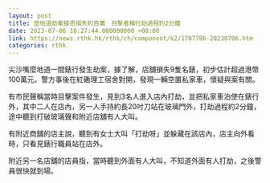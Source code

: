 ```yaml
---
layout: post
title: 麼地道劫案據悉損失約百萬　目擊者稱行劫過程約2分鐘
date: 2023-07-06 18:27:44.000000000 +08:00
link: https://news.rthk.hk/rthk/ch/component/k2/1707786-20230706.htm
categories: rthk
---
```


尖沙嘴麼地道一間錶行發生劫案，據了解，店舖損失9隻名錶，初步估計超過港幣100萬元。警方事後在紅磡理工宿舍對開，發現一輛空置私家車，懷疑與案有關。

有市民聲稱當時目擊案件發生，見到3名人進入店內打劫，並把私家車泊使在錶行外，其中二人在店內，另一人手持約長20吋刀站在玻璃門外，打劫過程約2分鐘，途中聽到打破玻璃聲和附近店舖有人大叫。

有附近商舖的店主說，聽到有女士大叫「打劫呀」並躲藏在該店內，店主向外看時，只看見錶行職員站在店外。

附近另一名店舖的店員指，當時聽到外面有人大叫，不知道外面有人打劫，之後警員很快就到場。
